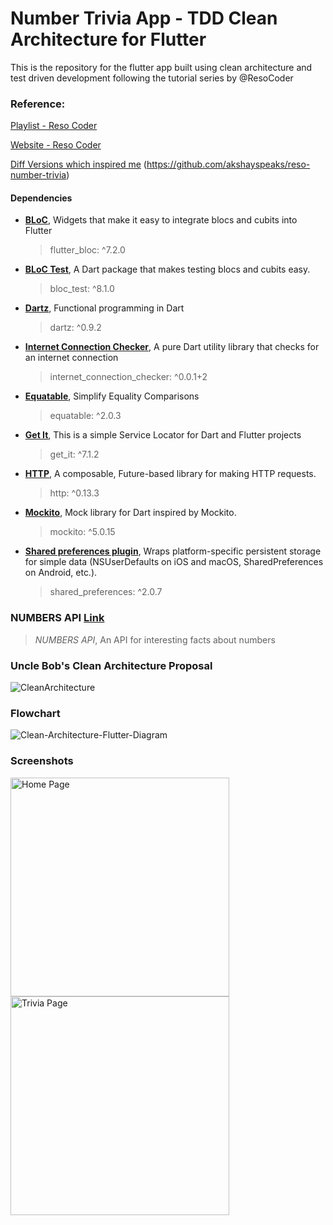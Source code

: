 # Number Trivia App  - TDD Clean Architecture for Flutter

This is the repository for the flutter app built using clean architecture and test driven development following the tutorial series by @ResoCoder

### Reference:

[Playlist - Reso Coder](https://www.youtube.com/playlist?list=PLB6lc7nQ1n4iYGE_khpXRdJkJEp9WOech)

[Website - Reso Coder](https://resocoder.com/category/tutorials/flutter/tdd-clean-architecture/)

[Diff Versions which inspired me](https://github.com/rhutikcodes/Number-Trivia) (https://github.com/akshayspeaks/reso-number-trivia)

#### Dependencies

- [**BLoC**](https://pub.dev/packages/flutter_bloc), Widgets that make it easy to integrate blocs and cubits into Flutter
    > flutter_bloc: ^7.2.0

- [**BLoC Test**](https://pub.dev/packages/bloc_test), A Dart package that makes testing blocs and cubits easy.
    > bloc_test: ^8.1.0

- [**Dartz**](https://pub.dev/packages/dartz), Functional programming in Dart
    > dartz: ^0.9.2

- [**Internet Connection Checker**](https://pub.dev/packages/internet_connection_checker), A pure Dart utility library that checks for an internet connection
    > internet_connection_checker: ^0.0.1+2

- [**Equatable**](https://pub.dev/packages/equatable), Simplify Equality Comparisons
    > equatable: ^2.0.3

 - [**Get It**](https://pub.dev/packages/get_it), This is a simple Service Locator for Dart and Flutter projects
    > get_it:  ^7.1.2

 - [**HTTP**](https://pub.dev/packages/http), A composable, Future-based library for making HTTP requests.
    > http: ^0.13.3

 - [**Mockito**](https://pub.dev/packages/mockito), Mock library for Dart inspired by Mockito.
    > mockito: ^5.0.15

 - [**Shared preferences plugin**](https://pub.dev/packages/shared_preferences), Wraps platform-specific persistent storage for simple data (NSUserDefaults on iOS and macOS, SharedPreferences on Android, etc.).
    > shared_preferences: ^2.0.7

### NUMBERS API [Link](http://numbersapi.com/#42)
>  *NUMBERS API*, An API for interesting facts about numbers

### Uncle Bob's Clean Architecture Proposal
![CleanArchitecture](https://user-images.githubusercontent.com/46106467/113936871-0b3a3a80-9816-11eb-9739-6e54665d234a.jpg)

### Flowchart
![Clean-Architecture-Flutter-Diagram](https://user-images.githubusercontent.com/46106467/113936926-1b521a00-9816-11eb-9d30-186b54264c87.png)


### Screenshots

<div>
<img src="https://user-images.githubusercontent.com/46106467/113937501-e0041b00-9816-11eb-8061-c3aa43e32202.png" width="350" title="Home Page">
<img src="https://user-images.githubusercontent.com/46106467/113937507-e2667500-9816-11eb-88b5-ef664812d701.png" width="350" title="Trivia Page">
</div>

